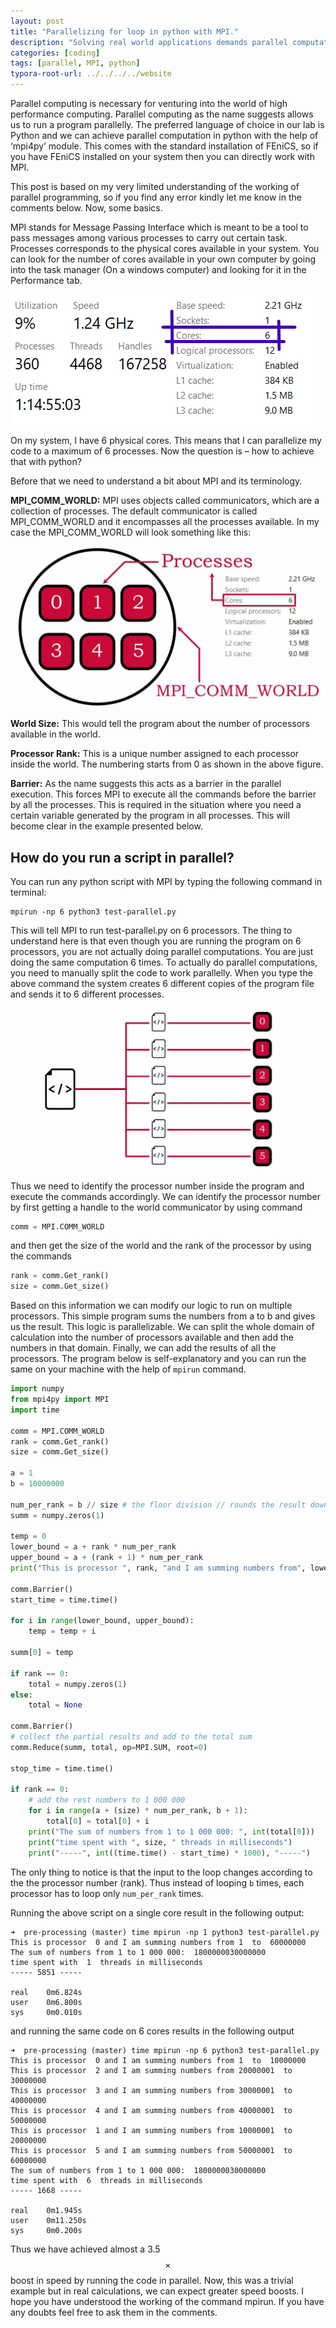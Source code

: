 ```yaml
---
layout: post
title: "Parallelizing for loop in python with MPI."
description: "Solving real world applications demands parallel computation."
categories: [coding]
tags: [parallel, MPI, python]
typora-root-url: ../../../../website
---
```


Parallel computing is necessary for venturing into the world of high performance computing. Parallel computing as the name suggests allows us to run a program parallelly. The preferred language of choice in our lab is Python and we can achieve parallel computation in python with the help of ‘mpi4py’ module. This comes with the standard installation of FEniCS, so if you have FEniCS installed on your system then you can directly work with MPI.

This post is based on my very limited understanding of the working of parallel programming, so if you find any error kindly let me know in the comments below. Now, some basics.

MPI stands for Message Passing Interface which is meant to be a tool to pass messages among various processes to carry out certain task. Processes corresponds to the physical cores available in your system. You can look for the number of cores available in your own computer by going into the task manager (On a windows computer) and looking for it in the Performance tab.

![my_system](/assets/images/my_system.png)

On my system, I have 6 physical cores. This means that I can parallelize my code to a maximum of 6 processes. Now the question is – how to achieve that with python?

Before that we need to understand a bit about MPI and its terminology.

**MPI_COMM_WORLD:** MPI uses objects called communicators, which are a collection of processes. The default communicator is called MPI_COMM_WORLD and it encompasses all the processes available. In my case the MPI_COMM_WORLD will look something like this:

![comm_world-1](/assets/images/comm_world-1.jpeg)

**World Size:** This would tell the program about the number of processors available in the world.

**Processor Rank:** This is a unique number assigned to each processor inside the world. The numbering starts from 0 as shown in the above figure.

**Barrier:** As the name suggests this acts as a barrier in the parallel execution. This forces MPI to execute all the commands before the barrier by all the processes. This is required in the situation where you need a certain variable generated by the program in all processes. This will become clear in the example presented below.

## How do you run a script in parallel?

You can run any python script with MPI by typing the following command in terminal:

```
mpirun -np 6 python3 test-parallel.py
```

This will tell MPI to run test-parallel.py on 6 processors. The thing to understand here is that even though you are running the program on 6 processors, you are not actually doing parallel computations. You are just doing the same computation 6 times. To actually do parallel computations, you need to manually split the code to work parallelly. When you type the above command the system creates 6 different copies of the program file and sends it to 6 different processes.

![split](/assets/images/split.jpeg)

Thus we need to identify the processor number inside the program and execute the commands accordingly. We can identify the processor number by first getting a handle to the world communicator by using command

```python
comm = MPI.COMM_WORLD
```

and then get the size of the world and the rank of the processor by using the commands

```python
rank = comm.Get_rank()
size = comm.Get_size()
```

Based on this information we can modify our logic to run on multiple processors. This simple program sums the numbers from a to b and gives us the result. This logic is parallelizable. We can split the whole domain of calculation into the number of processors available and then add the numbers in that domain. Finally, we can add the results of all the processors. The program below is self-explanatory and you can run the same on your machine with the help of `mpirun` command.

```python
import numpy
from mpi4py import MPI
import time

comm = MPI.COMM_WORLD
rank = comm.Get_rank()
size = comm.Get_size()

a = 1
b = 10000000

num_per_rank = b // size # the floor division // rounds the result down to the nearest whole number.
summ = numpy.zeros(1)

temp = 0
lower_bound = a + rank * num_per_rank
upper_bound = a + (rank + 1) * num_per_rank
print("This is processor ", rank, "and I am summing numbers from", lower_bound," to ", upper_bound - 1, flush=True)

comm.Barrier()
start_time = time.time()

for i in range(lower_bound, upper_bound):
    temp = temp + i

summ[0] = temp

if rank == 0:
    total = numpy.zeros(1)
else:
    total = None

comm.Barrier()
# collect the partial results and add to the total sum
comm.Reduce(summ, total, op=MPI.SUM, root=0)

stop_time = time.time()

if rank == 0:
    # add the rest numbers to 1 000 000
    for i in range(a + (size) * num_per_rank, b + 1):
        total[0] = total[0] + i
    print("The sum of numbers from 1 to 1 000 000: ", int(total[0]))
    print("time spent with ", size, " threads in milliseconds")
    print("-----", int((time.time() - start_time) * 1000), "-----")
```

The only thing to notice is that the input to the loop changes according to the the processor number (rank). Thus instead of looping `b` times, each processor has to loop only `num_per_rank` times.

Running the above script on a single core result in the following output:

```
➜  pre-processing (master) time mpirun -np 1 python3 test-parallel.py
This is processor  0 and I am summing numbers from 1  to  60000000
The sum of numbers from 1 to 1 000 000:  1800000030000000
time spent with  1  threads in milliseconds
----- 5851 -----

real    0m6.824s
user    0m6.800s
sys     0m0.010s
```

and running the same code on 6 cores results in the following output

```
➜  pre-processing (master) time mpirun -np 6 python3 test-parallel.py
This is processor  0 and I am summing numbers from 1  to  10000000
This is processor  2 and I am summing numbers from 20000001  to  30000000
This is processor  3 and I am summing numbers from 30000001  to  40000000
This is processor  4 and I am summing numbers from 40000001  to  50000000
This is processor  1 and I am summing numbers from 10000001  to  20000000
This is processor  5 and I am summing numbers from 50000001  to  60000000
The sum of numbers from 1 to 1 000 000:  1800000030000000
time spent with  6  threads in milliseconds
----- 1668 -----

real    0m1.945s
user    0m11.250s
sys     0m0.200s
```

Thus we have achieved almost a 3.5$$\times$$ boost in speed by running the code in parallel. Now, this was a trivial example but in real calculations, we can expect greater speed boosts. I hope you have understood the working of the command mpirun. If you have any doubts feel free to ask them in the comments.
